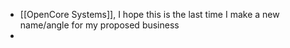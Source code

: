 - [[OpenCore Systems]], I hope this is the last time I make a new name/angle for my proposed business
-